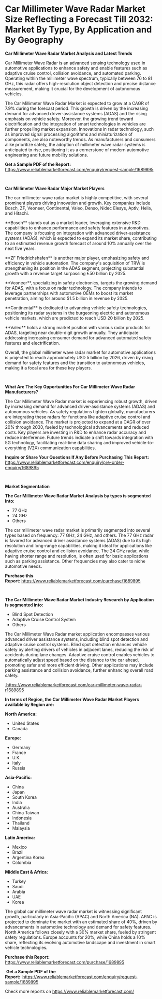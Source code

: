 <p><h1>Car Millimeter Wave Radar Market Size Reflecting a Forecast Till 2032: Market By Type, By Application and By Geography</h1></p><p><strong>Car Millimeter Wave Radar Market Analysis and Latest Trends</strong></p>
<p><p>Car Millimeter Wave Radar is an advanced sensing technology used in automotive applications to enhance safety and enable features such as adaptive cruise control, collision avoidance, and automated parking. Operating within the millimeter wave spectrum, typically between 76 to 81 GHz, this radar offers high-resolution object detection and precise distance measurement, making it crucial for the development of autonomous vehicles.</p><p>The Car Millimeter Wave Radar Market is expected to grow at a CAGR of 7.9% during the forecast period. This growth is driven by the increasing demand for advanced driver-assistance systems (ADAS) and the rising emphasis on vehicle safety. Moreover, the growing trend toward electrification and the integration of smart technologies in vehicles are further propelling market expansion. Innovations in radar technology, such as improved signal processing algorithms and miniaturization of components, are also noteworthy trends. As manufacturers and consumers alike prioritize safety, the adoption of millimeter wave radar systems is anticipated to rise, positioning it as a cornerstone of modern automotive engineering and future mobility solutions.</p></p>
<p><strong>Get a Sample PDF of the Report:&nbsp;</strong> <a href="https://www.reliablemarketforecast.com/enquiry/request-sample/1689895?utm_campaign=2479&utm_medium=2&utm_source=Github&utm_content=ia&utm_term=26032025&utm_id=car-millimeter-wave-radar">https://www.reliablemarketforecast.com/enquiry/request-sample/1689895</a></p>
<p>&nbsp;</p>
<p><strong>Car Millimeter Wave Radar Major Market Players</strong></p>
<p><p>The car millimeter wave radar market is highly competitive, with several prominent players driving innovation and growth. Key companies include Bosch, ZF, Veoneer, Continental, Valeo, Denso, Nidec Elesys, Aptiv, Hella, and Hitachi.</p><p>**Bosch** stands out as a market leader, leveraging extensive R&D capabilities to enhance performance and safety features in automotives. The company is focusing on integration with advanced driver-assistance systems (ADAS), which is expected to expand its market share, contributing to an estimated revenue growth forecast of around 10% annually over the next five years.</p><p>**ZF Friedrichshafen** is another major player, emphasizing safety and efficiency in vehicle automation. The company's acquisition of TRW is strengthening its position in the ADAS segment, projecting substantial growth with a revenue target surpassing €50 billion by 2025.</p><p>**Veoneer**, specializing in safety electronics, targets the growing demand for ADAS, with a focus on radar technology. The company intends to leverage partnerships with automotive OEMs to boost its market penetration, aiming for around $1.5 billion in revenue by 2025.</p><p>**Continental** is dedicated to advancing vehicle safety technologies, positioning its radar systems in the burgeoning electric and autonomous vehicle markets, which are predicted to reach USD 20 billion by 2025.</p><p>**Valeo** holds a strong market position with various radar products for ADAS, targeting near double-digit growth annually. They anticipate addressing increasing consumer demand for advanced automated safety features and electrification.</p><p>Overall, the global millimeter wave radar market for automotive applications is projected to reach approximately USD 5 billion by 2026, driven by rising demand for safety features and the transition to autonomous vehicles, making it a focal area for these key players.</p></p>
<p>&nbsp;</p>
<p><strong>What Are The Key Opportunities For Car Millimeter Wave Radar Manufacturers?</strong></p>
<p><p>The Car Millimeter Wave Radar market is experiencing robust growth, driven by increasing demand for advanced driver-assistance systems (ADAS) and autonomous vehicles. As safety regulations tighten globally, manufacturers are integrating these radars for functions like adaptive cruise control and collision avoidance. The market is projected to expand at a CAGR of over 20% through 2030, fueled by technological advancements and reduced costs. Key players are investing in R&D to enhance radar accuracy and reduce interference. Future trends indicate a shift towards integration with 5G technology, facilitating real-time data sharing and improved vehicle-to-everything (V2X) communication capabilities.</p></p>
<p><strong>Inquire or Share Your Questions If Any Before Purchasing This Report:</strong> <a href="https://www.reliablemarketforecast.com/enquiry/pre-order-enquiry/1689895?utm_campaign=2479&utm_medium=2&utm_source=Github&utm_content=ia&utm_term=26032025&utm_id=car-millimeter-wave-radar">https://www.reliablemarketforecast.com/enquiry/pre-order-enquiry/1689895</a></p>
<p>&nbsp;</p>
<p><strong>Market Segmentation</strong></p>
<p><strong>The Car Millimeter Wave Radar Market Analysis by types is segmented into:</strong></p>
<p><ul><li>77 GHz</li><li>24 GHz</li><li>Others</li></ul></p>
<p><p>The car millimeter wave radar market is primarily segmented into several types based on frequency: 77 GHz, 24 GHz, and others. The 77 GHz radar is favored for advanced driver assistance systems (ADAS) due to its high resolution and long-range capabilities, making it ideal for applications like adaptive cruise control and collision avoidance. The 24 GHz radar, while having shorter range and resolution, is often used for basic applications such as parking assistance. Other frequencies may also cater to niche automotive needs.</p></p>
<p><strong>Purchase this Report:&nbsp;</strong><a href="https://www.reliablemarketforecast.com/purchase/1689895?utm_campaign=2479&utm_medium=2&utm_source=Github&utm_content=ia&utm_term=26032025&utm_id=car-millimeter-wave-radar">https://www.reliablemarketforecast.com/purchase/1689895</a></p>
<p>&nbsp;</p>
<p><strong>The Car Millimeter Wave Radar Market Industry Research by Application is segmented into:</strong></p>
<p><ul><li>Blind Spot Detection</li><li>Adaptive Cruise Control System</li><li>Others</li></ul></p>
<p><p>The Car Millimeter Wave Radar market application encompasses various advanced driver assistance systems, including blind spot detection and adaptive cruise control systems. Blind spot detection enhances vehicle safety by alerting drivers of vehicles in adjacent lanes, reducing the risk of accidents during lane changes. Adaptive cruise control enables vehicles to automatically adjust speed based on the distance to the car ahead, promoting safer and more efficient driving. Other applications may include parking assistance and collision avoidance, further enhancing overall road safety.</p></p>
<p><a href="https://www.reliablemarketforecast.com/car-millimeter-wave-radar-r1689895?utm_campaign=2479&utm_medium=2&utm_source=Github&utm_content=ia&utm_term=26032025&utm_id=car-millimeter-wave-radar">&nbsp;https://www.reliablemarketforecast.com/car-millimeter-wave-radar-r1689895</a></p>
<p><strong>In terms of Region, the Car Millimeter Wave Radar Market Players available by Region are:</strong></p>
<p>
    <p> <strong> North America: </strong>
        <ul>
            <li>United States</li>
            <li>Canada</li>
        </ul>
        </p> 
    <p> <strong> Europe: </strong>
        <ul>
            <li>Germany</li>
            <li>France</li>
            <li>U.K.</li>
            <li>Italy</li>
            <li>Russia</li>
        </ul>
        </p> 
    <p> <strong> Asia-Pacific: </strong>
        <ul>
            <li>China</li>
            <li>Japan</li>
            <li>South Korea</li>
            <li>India</li>
            <li>Australia</li>
            <li>China Taiwan</li>
            <li>Indonesia</li>
            <li>Thailand</li>
            <li>Malaysia</li>
        </ul>
        </p> 
    <p> <strong> Latin America: </strong>
        <ul>
            <li>Mexico</li>
            <li>Brazil</li>
            <li>Argentina Korea</li>
            <li>Colombia</li>
        </ul>
        </p> 
    <p> <strong> Middle East & Africa: </strong>
        <ul>
            <li>Turkey</li>
            <li>Saudi</li>
            <li>Arabia</li>
            <li>UAE</li>
            <li>Korea</li>
        </ul>
    </p>
    </p>
<p><p>The global car millimeter wave radar market is witnessing significant growth, particularly in Asia-Pacific (APAC) and North America (NA). APAC is projected to dominate the market with an estimated share of 40%, driven by advancements in automotive technology and demand for safety features. North America follows closely with a 30% market share, fueled by stringent safety regulations. Europe accounts for 20%, while China holds a 10% share, reflecting its evolving automotive landscape and investment in smart vehicle technologies.</p></p>
<p><strong>Purchase this Report: </strong><a href="https://www.reliablemarketforecast.com/purchase/1689895?utm_campaign=2479&utm_medium=2&utm_source=Github&utm_content=ia&utm_term=26032025&utm_id=car-millimeter-wave-radar">https://www.reliablemarketforecast.com/purchase/1689895</a></p>
<p>&nbsp;<strong>Get a Sample PDF of the Report:&nbsp;&nbsp;</strong><a href="https://www.reliablemarketforecast.com/enquiry/request-sample/1689895?utm_campaign=2479&utm_medium=2&utm_source=Github&utm_content=ia&utm_term=26032025&utm_id=car-millimeter-wave-radar">https://www.reliablemarketforecast.com/enquiry/request-sample/1689895</a></p>
<p><strong></strong></p>
<p>Check more reports on <a href="https://www.reliablemarketforecast.com/?utm_campaign=2479&utm_medium=2&utm_source=Github&utm_content=ia&utm_term=26032025&utm_id=car-millimeter-wave-radar">https://www.reliablemarketforecast.com/</a></p>